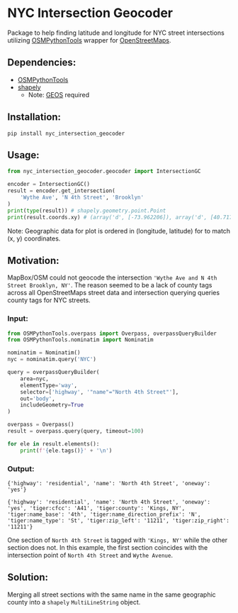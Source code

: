 # NYC Intersection Geocoder
Package to help finding latitude and longitude for NYC street intersections utilizing [OSMPythonTools](https://github.com/mocnik-science/osm-python-tools) wrapper for [OpenStreetMaps](https://www.openstreetmap.org/about).

## Dependencies:
- [OSMPythonTools](https://github.com/mocnik-science/osm-python-tools)
- [shapely](https://shapely.readthedocs.io/en/stable/index.html)
    - Note: [GEOS](https://trac.osgeo.org/geos) required

## Installation:
`pip install nyc_intersection_geocoder`

## Usage:
``` python
from nyc_intersection_geocoder.geocoder import IntersectionGC

encoder = IntersectionGC()
result = encoder.get_intersection(
    'Wythe Ave', 'N 4th Street', 'Brooklyn'
)
print(type(result)) # shapely.geometry.point.Point
print(result.coords.xy) # (array('d', [-73.962206]), array('d', [40.717871]))
```
Note: Geographic data for plot is ordered in (longitude, latitude) for to match (x, y) coordinates.

## Motivation:
MapBox/OSM could not geocode the intersection `'Wythe Ave and N 4th Street Brooklyn, NY'`.  The reason seemed to be a lack of county tags across all OpenStreetMaps street data and intersection querying queries county tags for NYC streets.

### Input:

``` python
from OSMPythonTools.overpass import Overpass, overpassQueryBuilder
from OSMPythonTools.nominatim import Nominatim

nominatim = Nominatim()
nyc = nominatim.query('NYC')

query = overpassQueryBuilder(
    area=nyc,
    elementType='way',
    selector=['highway', '"name"="North 4th Street"'],
    out='body',
    includeGeometry=True
)

overpass = Overpass()
result = overpass.query(query, timeout=100)

for ele in result.elements():
    print(f'{ele.tags()}' + '\n')
```

### Output:
```
{'highway': 'residential', 'name': 'North 4th Street', 'oneway': 'yes'}

{'highway': 'residential', 'name': 'North 4th Street', 'oneway': 'yes', 'tiger:cfcc': 'A41', 'tiger:county': 'Kings, NY', 'tiger:name_base': '4th', 'tiger:name_direction_prefix': 'N', 'tiger:name_type': 'St', 'tiger:zip_left': '11211', 'tiger:zip_right': '11211'}
```
One section of `North 4th Street` is tagged with `'Kings, NY'` while the other section does not.  In this example, the first section coincides with the intersection point of `North 4th Street` and `Wythe Avenue`.

## Solution:
Merging all street sections with the same name in the same geographic county into a `shapely` `MultiLineString` object.